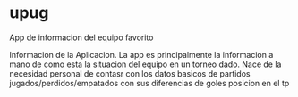 # upug
App de informacion del equipo favorito

Informacion de la Aplicacion.
La app es principalmente la  informacion a mano de como esta la situacion del equipo en un torneo dado.
Nace de la necesidad personal de contasr con los datos basicos de partidos jugados/perdidos/empatados con sus diferencias de goles posicion en el tp
